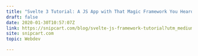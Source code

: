 ```yaml
---
title: "Svelte 3 Tutorial: A JS App with That Magic Framework You Heard About"
draft: false
date: 2020-01-30T10:57:07Z
link: https://snipcart.com/blog/svelte-js-framework-tutorial?utm_medium=RSS&utm_source=hune
site: snipcart.com
topic: Webdev  

---
```


